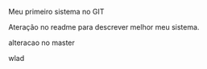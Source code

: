Meu primeiro sistema no GIT


Ateração no readme para descrever melhor meu sistema.



alteracao no master


wlad

